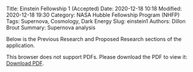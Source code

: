 Title: Einstein Fellowship 1 (Accepted) 
Date: 2020-12-18 10:18
Modified: 2020-12-18 19:30
Category: NASA Hubble Fellowship Program (NHFP)
Tags:  Supernova, Cosmology, Dark Energy
Slug: einstein1
Authors: Dillon Brout
Summary: Supernova analysis

Below is the Previous Research and Proposed Research sections of the application. 


<object data="https://www.dropbox.com/s/v3qzvblv2s2j3ke/NHFP_Previous_and_Future_Research.pdf?raw=1" type="application/pdf" width="700px" height="800px">
        <p>This browser does not support PDFs. Please download the PDF to view it: <a href="https://www.dropbox.com/s/v3qzvblv2s2j3ke/NHFP_Previous_and_Future_Research.pdf?raw=1">Download PDF</a>.</p>
</object>